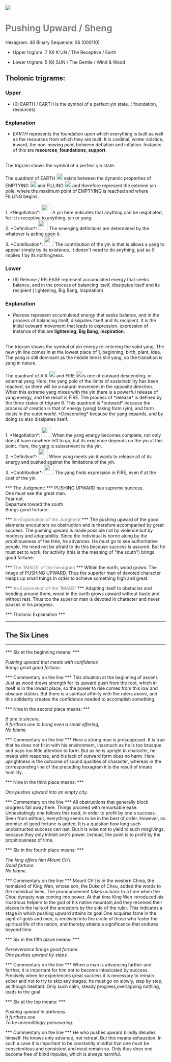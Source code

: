 

![](/assets/hexagram46.png)

# <span style="color:gray">Pushing Upward /  Sheng </span>
Hexagram: 46
Binary Sequence: 06 (000110)

* Upper trigram: 7 (0) K'UN / The Receptive / Earth

* Lower trigram: 5 (6) SUN / The Gentle / Wind & Wood

## <span style="brown:gray">Tholonic trigrams: </span>

### <span style="brown:gray">Upper </span>

* (0) EARTH / EARTH is  the symbol of a perfect yin state. ( foundation, resources)

### <span style="brown:gray">Explanation</span>

* *EARTH* represents the foundation upon which everything is built as well as the resources from which they are built. It is cardinal, winter solstice, inward, the non-moving point between deflation and inflation.  Instance of this are **resources**, **foundations**, **support**.<br/>
<br/>
The trigram shows the symbol of a perfect yin state.<br/>
<br/>
The quadrant of EARTH <img src="../Images/bc/trigram-b00.png" style="width:20px"/> exists between the dynamic properties of EMPTYING <img src="../Images/bc/trigram-b04.png" style="width:20px"/> and FILLING <img src="../Images/bc/trigram-b01.png" style="width:20px"/> and therefore represent the extreme yin pole, where the maximum point of EMPTYING is reached and where FILLING begins. <br/>
<br/>
1. *Negotiation*: <img src="../Images/bc/yin.png" style="width:30px"/> A yin here indicates that anything can be negotiated, for it is receptive to anything, yin or yang.<br/>
2. *Definition*: <img src="../Images/bc/yin.png" style="width:30px"/> The emerging definitions are determined by the whatever is acting upon it.<br/>
3. *Contribution*: <img src="../Images/bc/yin.png" style="width:30px"/> The contribution of the yin is that is allows a yang to appear simply by its existence. It doesn't need to do anything, just as 0 implies 1 by its nothingness. <br/>


### <span style="brown:gray">Lower </span>

* (6) Release / RELEASE represent accumulated energy that seeks balance, and in the process of balancing itself, dissipates itself and its recipient ( lightening, Big Bang, inspiration)

### <span style="brown:gray">Explanation</span>

* *Release* represent accumulated energy that seeks balance, and in the process of balancing itself, dissipates itself and its recipient. It is the initial outward movement that leads to expression. expression of Instance of this are **lightening**, **Big Bang**, **inspiration**.<br/>
<br/>
The trigram shows the symbol of yin energy re-entering the solid yang. The new yin line comes in at the lowest place of 1, beginning, birth, plant, idea.  The yang is still dominant as the middle line is still yang, so the transition is yang in nature.<br/>
<br/>
The quadrant of AIR <img src="../Images/bc/trigram-b07.png" style="width:20px"/> and FIRE <img src="../Images/bc/trigram-b05.png" style="width:20px"/>is one of outward descending, or external yang. Here, the yang pole of the limits of sustainability has been reached, so there will be a natural movement in the opposite direction.  When this extreme yang mixes with the yin there is a powerful release of yang energy, and the result is FIRE.  The process of *release* is defined by the three states of trigram 6.  This quadrant is *outward* because the process of creation is that of energy (yang) taking form (yin), and form exists in the outer world.  *Descending* because the yang expands, and by doing so also dissipates itself.<br/>
<br/>
1. *Negotiation*: <img src="../Images/bc/yin.png" style="width:30px"/> When the yang energy becomes complete, not only does it have nowhere left to go, but its existence depends on the yin at this point.  Here, the yang is subservient to the yin.<br/>
2. *Definition*: <img src="../Images/bc/yang.png" style="width:30px"/> When yang meets yin it wants to release all of its energy and pushed against the limitations of the yin.<br/>
3. *Contribution*: <img src="../Images/bc/yang.png" style="width:30px"/> The yang finds expression in FIRE, even if at the cost of the yin.  <br/>




*** The Judgment: ***
PUSHING UPWARD has supreme success.<br/>
One must see the great man.<br/>
Fear not.<br/>
Departure toward the south<br/>
Brings good fortune.


*** <span style="color:gray">An Explanation of the Judgment</span> ***
The pushing upward of the good elements encounters no obstruction and is therefore accompanied by great success. The pushing upward is made possible not by violence but by modesty and adaptability. Since the individual is borne along by the propitiousness of the time, he advances. He must go to see authoritative people. He need not be afraid to do this because success is assured. But he must set to work, for activity (this is the meaning of "the south") brings good fortune.

*** <span style="color:gray">The 'IMAGE' of the hexagram</span> ***
Within the earth, wood grows: The image of PUSHING UPWARD. Thus the superior man of devoted character Heaps up small things In order to achieve something high and great.

*** <span style="color:gray">An Explanation of the 'IMAGE'</span> ***
Adapting itself to obstacles and bending around them, wood in the earth grows upward without haste and without rest. Thus too the superior man is devoted in character and never pauses in his progress.

*** <span style="brown:gray">Tholonic Explanation </span> ***





---
## The Six Lines ##
---
*** Six at the beginning means: ***

_Pushing upward that meets with confidence<br/>
Brings great good fortune._

*** Commentary on the line ***
This situation at the beginning of ascent. Just as wood draws strength for its upward push from the root, which in itself is in the lowest place, so the power to rise comes from this low and obscure station. But there is a spiritual affinity with the rulers above, and this solidarity creates the confidence needed to accomplish something.

*** Nine in the second place means: ***

_If one is sincere,<br/>
It furthers one to bring even a small offering,<br/>
No blame._

*** Commentary on the line ***
Here a strong man is presupposed. It is true that he does not fit in with his environment, inasmuch as he is too brusque and pays too little attention to form. But as he is upright in character, he meets with response, and his lack of outward form does no harm. Here uprightness is the outcome of sound qualities of character, whereas in the corresponding line of the preceding hexagram it is the result of innate humility.

*** Nine in the third place means: ***

_One pushes upward into an empty city._

*** Commentary on the line ***
All obstructions that generally block progress fall away here. Things proceed with remarkable ease. Unhesitatingly one follows this road, in order to profit by one's success. Seen from without, everything seems to be in the best of order. However, no promise of good fortune is added. It is a question how long such unobstructed success can last. But it is wise not to yield to such misgivings, because they only inhibit one's power. Instead, the point is to profit by the propitiousness of time.

*** Six in the fourth place means: ***

_The king offers him Mount Ch'i.<br/>
Good fortune.<br/>
No blame._

*** Commentary on the line ***
Mount Ch'i is in the western China, the homeland of King Wen, whose son, the Duke of Chou, added the words to the individual lines. The pronouncement takes us back to a time when the Chou dynasty was coming into power. At that time King Wen introduced his illustrious helpers to the god of his native mountain,and they received their places in the halls of the ancestors by the side of the ruler. This indicates a stage in which pushing upward attains its goal.One acquires fame in the sight of gods and men, is received into the circle of those who foster the spiritual life of the nation, and thereby attains a significance that endures beyond time.

*** Six in the fifth place means: ***

_Perseverance brings good fortune.<br/>
One pushes upward by steps._

*** Commentary on the line ***
When a man is advancing farther and farther, it is important for him not to become intoxicated by success. Precisely when he experiences great success it is necessary to remain sober and not to try to skip any stages; he must go on slowly, step by step, as though hesitant. Only such calm, steady progress,overlapping nothing, leads to the goal.

*** Six at the top means: ***

_Pushing upward in darkness.<br/>
It furthers one<br/>
To be unremittingly persevering._

*** Commentary on the line ***
He who pushes upward blindly deludes himself. He knows only advance, not retreat. But this means exhaustion. In such a case it is important to be constantly mindful that one must be conscientious and consistent and must remain so. Only thus does one become free of blind impulse, which is always harmful.

